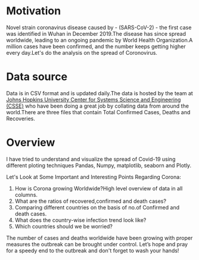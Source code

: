 # Motivation
Novel strain coronavirus disease caused by - (SARS-CoV-2) - the first case was identified in Wuhan in December 2019.The disease has since spread worldwide, leading to an ongoing pandemic by World Health Organization.A million cases have been confirmed, and the number keeps getting higher every day.Let's do the analysis on the  spread of Coronovirus.
# Data source
Data is in CSV format and is updated daily.The data is hosted by the team at <a href="https://github.com/CSSEGISandData">Johns Hopkins University Center for Systems Science and Engineering (CSSE)</a> who have been doing a great job by collating data from around the world.There are three files that contain Total Confirmed Cases, Deaths and Recoveries.
# Overview
I have tried to understand and visualize the spread of Covid-19 using different ploting techniques Pandas, Numpy, matplotlib, seaborn and Plotly.

Let's Look at Some Important and Interesting Points Regarding Corona:


1. How is Corona growing Worldwide?High level overview of data in all columns.
2. What are the ratios of recovered,confirmed and death cases?
3. Comparing different countries on the basis of no.of Confirmed and death cases.
4. What does the country-wise infection trend look like?
5. Which countries should we be worried?

The number of cases and deaths worldwide have been growing with proper measures the outbreak can be brought under control. 
Let’s hope and pray for a speedy end to the outbreak and don't forget to wash your hands!
